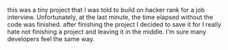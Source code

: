 this was a tiny project that I was told to build on hacker rank for a job interview. Unfortunately, at the last minute, the time elapsed without the code was finished. after finishing the project I decided to save it for I really hate not finishing a project and leaving it in the middle. I'm sure many developers feel the same way.